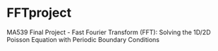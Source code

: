 # FFTproject
MA539 Final Project - Fast Fourier Transform (FFT): Solving the 1D/2D Poisson Equation with Periodic Boundary Conditions 
